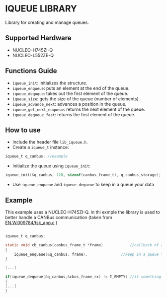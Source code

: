 # IQUEUE LIBRARY

Library for creating and manage queues.

## Supported Hardware

- NUCLEO-H745ZI-Q
- NUCLEO-L552ZE-Q

## Functions Guide

- `iqueue_init`: initializes the structure.
- `iqueue_enqueue`: puts an element at the end of the queue.
- `iqueue_dequque`: takes out the first element of the queue.
- `iqueue_size`: gets the size of the queue (number of elements).
- `iqueue_advance_next`: advances a position in the queue.
- `iqueue_get_next_enqueue`: returns the next element of the queue.
- `iqueue_dequeue_fast`: returns the first element of the queue.


## How to use

- Include the header file `lib_iqueue.h`.
- Create a `iqueue_t` instance:
```C
iqueue_t q_canbus; //example
```
- Initialize the queue using `iqueue_init`:
```C
iqueue_init(&q_canbus, 128, sizeof(canbus_frame_t), q_canbus_storage); //example
```
- Use `iqueue_enqueue` and `iqueue_dequeue` to keep in a queue your data
   

## Example

This example uses a NUCLEO-H745ZI-Q. In thi exmple the library is used to better handle a CANBus communication (taken from [EN.W.009784/tsk_app.c](https://github.com/energicamotor/EN.W.009784/blob/main/stm-source-code/CM7/AppCode/tsk_app.c) )
```C

iqueue_t q_canbus; 

static void cb_canbus(canbus_frame_t *frame)            //callback of a receiving CAN-Bus frame
{
	iqueue_enqueue(&q_canbus, frame);               //keep in a queue the received frames
}

[...]

if(iqueue_dequeue(&q_canbus,&cbus_frame_rx) != I_EMPTY) //if something is waiting in the queue do something
{
[...]
}
```

